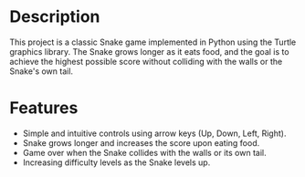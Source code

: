 # Description

This project is a classic Snake game implemented in Python using the Turtle graphics library. The Snake grows longer as it eats food, and the goal is to achieve the highest possible score without colliding with the walls or the Snake's own tail.

# Features

- Simple and intuitive controls using arrow keys (Up, Down, Left, Right).
- Snake grows longer and increases the score upon eating food.
- Game over when the Snake collides with the walls or its own tail.
- Increasing difficulty levels as the Snake levels up.
